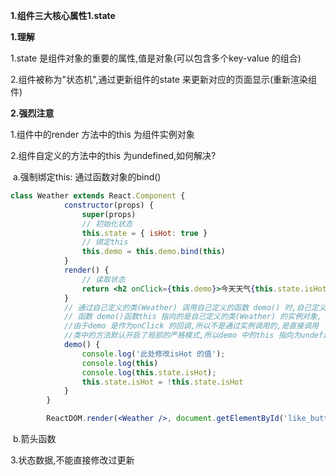 **1.组件三大核心属性1.state**

**1.理解**

1.state 是组件对象的重要的属性,值是对象(可以包含多个key-value 的组合)

2.组件被称为"状态机",通过更新组件的state 来更新对应的页面显示(重新渲染组件)

**2.强烈注意**

1.组件中的render 方法中的this 为组件实例对象

2.组件自定义的方法中的this 为undefined,如何解决?

​	a.强制绑定this: 通过函数对象的bind()

```jsx
class Weather extends React.Component {
            constructor(props) {
                super(props)
                // 初始化状态
                this.state = { isHot: true }
                // 绑定this
                this.demo = this.demo.bind(this)
            }
            render() {
                // 读取状态
                return <h2 onClick={this.demo}>今天天气{this.state.isHot ? '炎热' : '凉爽'}</h2>
            }
            // 通过自己定义的类(Weather) 调用自己定义的函数 demo() 时,自己定义的
            // 函数 demo()函数this 指向的是自己定义的类(Weather) 的实例对象,
            //由于demo 是作为onClick 的回调,所以不是通过实例调用的,是直接调用
            //类中的方法默认开启了局部的严格模式,所以demo 中的this 指向为undefined
            demo() {
                console.log('此处修改isHot 的值');
                console.log(this)
                console.log(this.state.isHot);
                this.state.isHot = !this.state.isHot
            }
        }

        ReactDOM.render(<Weather />, document.getElementById('like_button_container'))
```

​	b.箭头函数

3.状态数据,不能直接修改过更新



